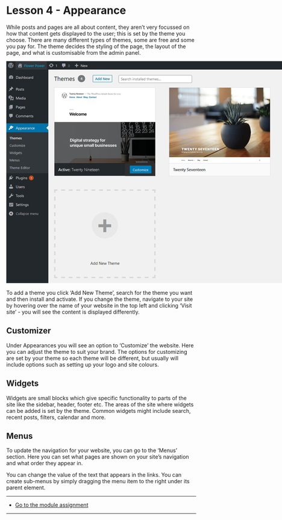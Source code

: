 # Lesson 4 - Appearance

While posts and pages are all about content, they aren’t very focussed on how that content gets displayed to the user; this is set by the theme you choose. There are many different types of themes, some are free and some you pay for. The theme decides the styling of the page, the layout of the page, and what is customisable from the admin panel.

<img src="images/cms_lesson1-4_1.jpg" alt="Themes" style="max-width:1140px">

To add a theme you click ‘Add New Theme’, search for the theme you want and then install and activate. If you change the theme, navigate to your site by hovering over the name of your website in the top left and clicking ‘Visit site’ - you will see the content is displayed differently.

## Customizer

Under Appearances you will see an option to ‘Customize’ the website. Here you can adjust the theme to suit your brand. The options for customizing are set by your theme so each theme will be different, but usually will include options such as setting up your logo and site colours.

## Widgets

Widgets are small blocks which give specific functionality to parts of the site like the sidebar, header, footer etc. The areas of the site where widgets can be added is set by the theme. Common widgets might include search, recent posts, filters, calendar and more.

## Menus

To update the navigation for your website, you can go to the ‘Menus’ section. Here you can set what pages are shown on your site’s navigation and what order they appear in.

You can change the value of the text that appears in the links. You can create sub-menus by simply dragging the menu item to the right under its parent element.


---
- [Go to the module assignment](ma)
---
